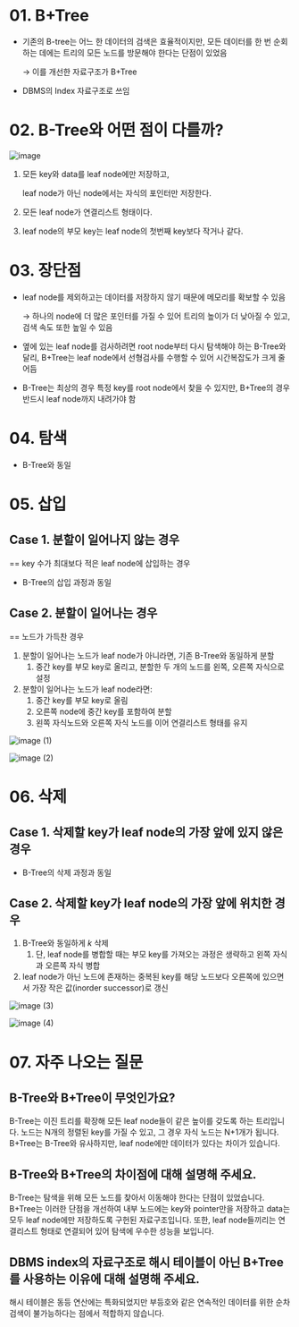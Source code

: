 # 01. B+Tree

- 기존의 B-tree는 어느 한 데이터의 검색은 효율적이지만, 모든 데이터를 한 번 순회하는 데에는 트리의 모든 노드를 방문해야 한다는 단점이 있었음
    
    → 이를 개선한 자료구조가 B+Tree
    
- DBMS의 Index 자료구조로 쓰임

# 02. B-Tree와 어떤 점이 다를까?

![image](https://github.com/user-attachments/assets/b48e5881-6a9d-46bd-8ae7-3cb6b218ad34)

1. 모든 key와 data를 leaf node에만 저장하고,
    
    leaf node가 아닌 node에서는 자식의 포인터만 저장한다.
    
2. 모든 leaf node가 연결리스트 형태이다.
3. leaf node의 부모 key는 leaf node의 첫번째 key보다 작거나 같다.

# 03. 장단점

- leaf node를 제외하고는 데이터를 저장하지 않기 때문에 메모리를 확보할 수 있음
    
    → 하나의 node에 더 많은 포인터를 가질 수 있어 트리의 높이가 더 낮아질 수 있고, 검색 속도 또한 높일 수 있음
    
- 옆에 있는 leaf node를 검사하려면 root node부터 다시 탐색해야 하는 B-Tree와 달리, B+Tree는 leaf node에서 선형검사를 수행할 수 있어 시간복잡도가 크게 줄어듬
- B-Tree는 최상의 경우 특정 key를 root node에서 찾을 수 있지만, B+Tree의 경우 반드시 leaf node까지 내려가야 함

# 04. 탐색

- B-Tree와 동일

# 05. 삽입

## Case 1. 분할이 일어나지 않는 경우

== key 수가 최대보다 적은 leaf node에 삽입하는 경우

- B-Tree의 삽입 과정과 동일

## Case 2. 분할이 일어나는 경우

== 노드가 가득찬 경우

1. 분할이 일어나는 노드가 leaf node가 아니라면, 기존 B-Tree와 동일하게 분할
    1. 중간 key를 부모 key로 올리고, 분할한 두 개의 노드를 왼쪽, 오른쪽 자식으로 설정
2. 분할이 일어나는 노드가 leaf node라면:
    1. 중간 key를 부모 key로 올림
    2. 오른쪽 node에 중간 key를 포함하여 분할
    3. 왼쪽 자식노드와 오른쪽 자식 노드를 이어 연결리스트 형태를 유지

![image (1)](https://github.com/user-attachments/assets/7ebc5aa1-b944-4587-932c-e22f82a926f3)

![image (2)](https://github.com/user-attachments/assets/9568dca2-af75-4072-aca5-666a7459e447)

# 06. 삭제

## Case 1. 삭제할 key가 leaf node의 가장 앞에 있지 않은 경우

- B-Tree의 삭제 과정과 동일

## Case 2. 삭제할 key가 leaf node의 가장 앞에 위치한 경우

1. B-Tree와 동일하게 $k$ 삭제
    1. 단, leaf node를 병합할 때는 부모 key를 가져오는 과정은 생략하고 왼쪽 자식과 오른쪽 자식 병합
2. leaf node가 아닌 노드에 존재하는 중복된 key를 해당 노드보다 오른쪽에 있으면서 가장 작은 값(inorder successor)로 갱신

![image (3)](https://github.com/user-attachments/assets/aa040224-a3f4-4543-93c3-70cde840eb7c)

![image (4)](https://github.com/user-attachments/assets/e2d7187f-0fb7-4671-85cf-51c2c20e253c)

# 07. 자주 나오는 질문

## B-Tree와 B+Tree이 무엇인가요?

B-Tree는 이진 트리를 확장해 모든 leaf node들이 같은 높이를 갖도록 하는 트리입니다. 노드는 N개의 정렬된 key를 가질 수 있고, 그 경우 자식 노드는 N+1개가 됩니다. B+Tree는 B-Tree와 유사하지만, leaf node에만 데이터가 있다는 차이가 있습니다.

## B-Tree와 B+Tree의 차이점에 대해 설명해 주세요.

B-Tree는 탐색을 위해 모든 노드를 찾아서 이동해야 한다는 단점이 있었습니다. B+Tree는 이러한 단점을 개선하여 내부 노드에는 key와 pointer만을 저장하고 data는 모두 leaf node에만 저장하도록 구헌된 자료구조입니다. 또한, leaf node들끼리는 연결리스트 형태로 연결되어 있어 탐색에 우수한 성능을 보입니다.

## DBMS index의 자료구조로 해시 테이블이 아닌 B+Tree를 사용하는 이유에 대해 설명해 주세요.

해시 테이블은 동등 연산에는 특화되었지만 부등호와 같은 연속적인 데이터를 위한 순차 검색이 불가능하다는 점에서 적합하지 않습니다.
